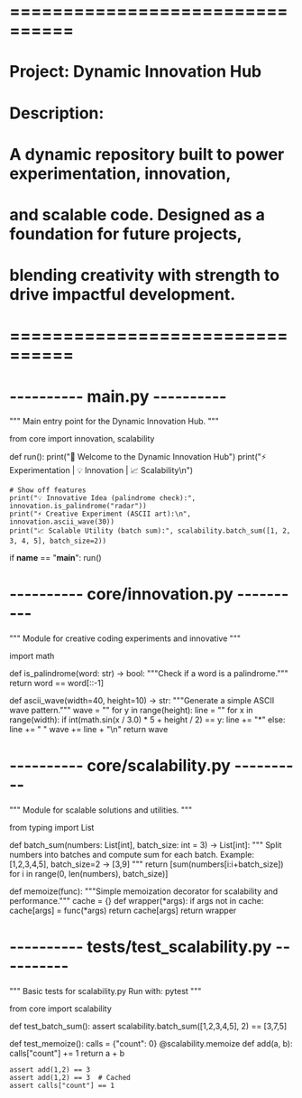 # ================================
# Project: Dynamic Innovation Hub
# Description:
# A dynamic repository built to power experimentation, innovation,
# and scalable code. Designed as a foundation for future projects,
# blending creativity with strength to drive impactful development.
# ================================

# ---------- main.py ----------
"""
Main entry point for the Dynamic Innovation Hub.
"""

from core import innovation, scalability


def run():
    print("🚀 Welcome to the Dynamic Innovation Hub")
    print("⚡ Experimentation | 💡 Innovation | 📈 Scalability\n")

    # Show off features
    print("💡 Innovative Idea (palindrome check):", innovation.is_palindrome("radar"))
    print("⚡ Creative Experiment (ASCII art):\n", innovation.ascii_wave(30))
    print("📈 Scalable Utility (batch sum):", scalability.batch_sum([1, 2, 3, 4, 5], batch_size=2))


if __name__ == "__main__":
    run()


# ---------- core/innovation.py ----------
"""
Module for creative coding experiments and innovative 
"""

import math

def is_palindrome(word: str) -> bool:
    """Check if a word is a palindrome."""
    return word == word[::-1]

def ascii_wave(width=40, height=10) -> str:
    """Generate a simple ASCII wave pattern."""
    wave = ""
    for y in range(height):
        line = ""
        for x in range(width):
            if int(math.sin(x / 3.0) * 5 + height / 2) == y:
                line += "*"
            else:
                line += " "
        wave += line + "\n"
    return wave


# ---------- core/scalability.py ----------
"""
Module for scalable solutions and utilities.
"""

from typing import List

def batch_sum(numbers: List[int], batch_size: int = 3) -> List[int]:
    """
    Split numbers into batches and compute sum for each batch.
    Example: [1,2,3,4,5], batch_size=2 -> [3,9]
    """
    return [sum(numbers[i:i+batch_size]) for i in range(0, len(numbers), batch_size)]

def memoize(func):
    """Simple memoization decorator for scalability and performance."""
    cache = {}
    def wrapper(*args):
        if args not in cache:
            cache[args] = func(*args)
        return cache[args]
    return wrapper


# ---------- tests/test_scalability.py ----------
"""
Basic tests for scalability.py
Run with: pytest
"""

from core import scalability

def test_batch_sum():
    assert scalability.batch_sum([1,2,3,4,5], 2) == [3,7,5]

def test_memoize():
    calls = {"count": 0}
    @scalability.memoize
    def add(a, b):
        calls["count"] += 1
        return a + b

    assert add(1,2) == 3
    assert add(1,2) == 3  # Cached
    assert calls["count"] == 1
